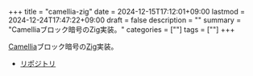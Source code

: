 +++
title = "camellia-zig"
date = 2024-12-15T17:12:01+09:00
lastmod = 2024-12-24T17:47:22+09:00
draft = false
description = ""
summary = "Camelliaブロック暗号のZig実装。"
categories = [""]
tags = [""]
+++

[Camellia](https://info.isl.ntt.co.jp/crypt/camellia/)ブロック暗号の[Zig](https://ziglang.org/)実装。

- [リポジトリ](https://github.com/sorairolake/camellia-zig)
